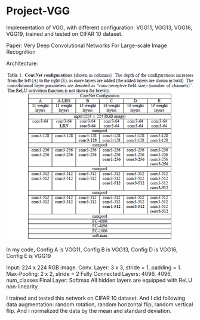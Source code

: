 # Project-VGG
Implementation of VGG, with different configuration: VGG11, VGG13, VGG16, VGG19, trained and tested on CIFAR 10 dataset.

Paper: Very Deep Convolutional Networks For Large-scale Image Recognition

Architecture:

![TABLE ARCHITECTURE](architecture_table.png)

In my code, Config A is VGG11, Config B is VGG13, Config D is VGG16, Config E is VGG19

Input: 224 x 224 RGB image.
Conv. Layer: 3 x 3, stride = 1, padding = 1.
Max-Pooling: 2 x 2, stride = 2
Fully Connected Layers: 4096, 4096, num_classes
Final Layer: Softmax
All hidden layers are equipped with ReLU non-linearity.

I trained and tested this network on CIFAR 10 dataset. And I did following data augmentation: random rotation, random horizontal flip, random vertical flip. And I normalized the data by the mean and standard deviation.